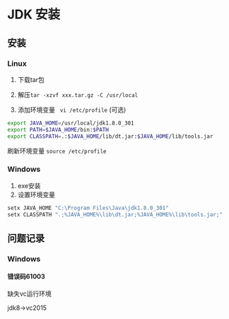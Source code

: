 # JDK 安装

## 安装

### Linux

1. 下载tar包

2. 解压`tar -xzvf xxx.tar.gz -C /usr/local `

3. 添加环境变量 ` vi /etc/profile` (可选)

```bash
export JAVA_HOME=/usr/local/jdk1.8.0_301
export PATH=$JAVA_HOME/bin:$PATH
export CLASSPATH=.:$JAVA_HOME/lib/dt.jar:$JAVA_HOME/lib/tools.jar
```

刷新环境变量 `source /etc/profile`

### Windows

1. exe安装
2. 设置环境变量

```powershell
setx JAVA_HOME "C:\Program Files\Java\jdk1.8.0_301"
setx CLASSPATH ".;%JAVA_HOME%\lib\dt.jar;%JAVA_HOME%\lib\tools.jar;"
```



## 问题记录

### Windows

#### 错误码61003

缺失vc运行环境

jdk8->vc2015

